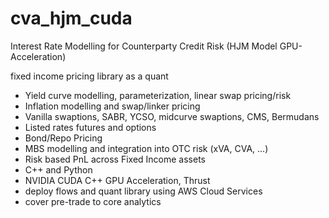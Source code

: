 # cva_hjm_cuda
Interest Rate Modelling for Counterparty Credit Risk (HJM Model GPU-Acceleration)

fixed income pricing library as a quant

*  Yield curve modelling, parameterization, linear swap pricing/risk
*  Inflation modelling and swap/linker pricing
*  Vanilla swaptions, SABR, YCSO, midcurve swaptions, CMS, Bermudans
*  Listed rates futures and options
*  Bond/Repo Pricing
*  MBS modelling and integration into OTC risk (xVA, CVA, ...)
*  Risk based PnL across Fixed Income assets
*  C++ and Python
*  NVIDIA CUDA C++ GPU Acceleration, Thrust
*  deploy flows and quant library using AWS Cloud Services
*  cover pre-trade to core analytics
